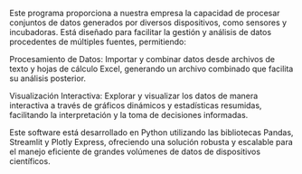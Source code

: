Este programa proporciona a nuestra empresa la capacidad de procesar conjuntos de datos generados por diversos dispositivos, como sensores y incubadoras. Está diseñado para facilitar la gestión y análisis de datos procedentes de múltiples fuentes, permitiendo:

Procesamiento de Datos: Importar y combinar datos desde archivos de texto y hojas de cálculo Excel, generando un archivo combinado que facilita su análisis posterior.

Visualización Interactiva: Explorar y visualizar los datos de manera interactiva a través de gráficos dinámicos y estadísticas resumidas, facilitando la interpretación y la toma de decisiones informadas.

Este software está desarrollado en Python utilizando las bibliotecas Pandas, Streamlit y Plotly Express, ofreciendo una solución robusta y escalable para el manejo eficiente de grandes volúmenes de datos de dispositivos científicos.
